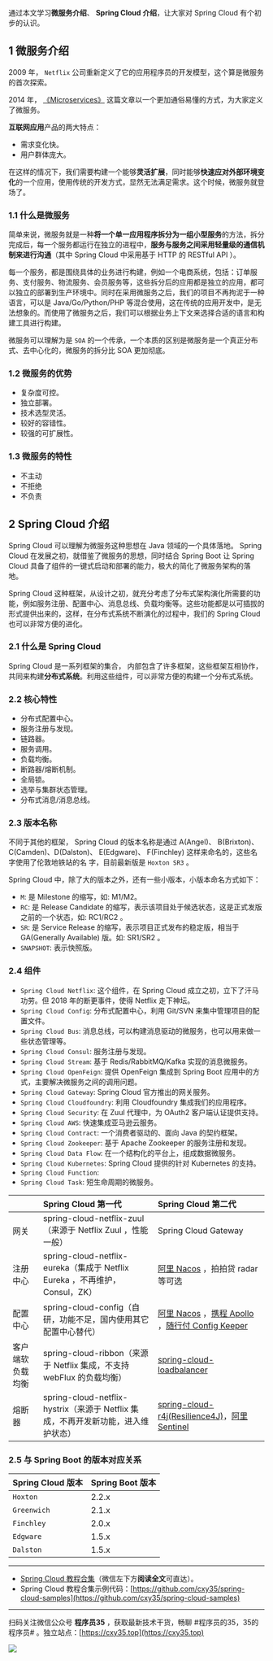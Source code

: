 通过本文学习**微服务介绍**、 **Spring Cloud 介绍**，让大家对 Spring Cloud 有个初步的认识。
<!-- more -->

## 1 微服务介绍

2009 年， `Netflix` 公司重新定义了它的应用程序员的开发模型，这个算是微服务的首次探索。

2014 年， [《Microservices》](https://www.martinfowler.com/articles/microservices.html) 这篇文章以一个更加通俗易懂的方式，为大家定义了微服务。

**互联网应用**产品的两大特点：

- 需求变化快。
- 用户群体庞大。

在这样的情况下，我们需要构建一个能够**灵活扩展**，同时能够**快速应对外部环境变化**的一个应用，使用传统的开发方式，显然无法满足需求。这个时候，微服务就登场了。

### 1.1 什么是微服务

简单来说，微服务就是一种**将一个单一应用程序拆分为一组小型服务**的方法，拆分完成后，每一个服务都运行在独立的进程中，**服务与服务之间采用轻量级的通信机制来进行沟通**（其中 Spring Cloud 中采用基于 HTTP 的 RESTful API ）。

每一个服务，都是围绕具体的业务进行构建，例如一个电商系统，包括：订单服务、支付服务、物流服务、会员服务等，这些拆分后的应用都是独立的应用，都可以独立的部署到生产环境中。同时在采用微服务之后，我们的项目不再拘泥于一种语言，可以是 Java/Go/Python/PHP 等混合使用，这在传统的应用开发中，是无法想象的。而使用了微服务之后，我们可以根据业务上下文来选择合适的语言和构建工具进行构建。

微服务可以理解为是 `SOA` 的一个传承，一个本质的区别是微服务是一个真正分布式、去中心化的，微服务的拆分比 SOA 更加彻底。

### 1.2 微服务的优势

- 复杂度可控。
- 独立部署。
- 技术选型灵活。
- 较好的容错性。
- 较强的可扩展性。

### 1.3 微服务的特性

- 不主动
- 不拒绝
- 不负责

## 2 Spring Cloud 介绍

Spring Cloud 可以理解为微服务这种思想在 Java 领域的一个具体落地。 Spring Cloud 在发展之初，就借鉴了微服务的思想，同时结合 Spring Boot 让 Spring Cloud 具备了组件的一键式启动和部署的能力，极大的简化了微服务架构的落地。

Spring Cloud 这种框架，从设计之初，就充分考虑了分布式架构演化所需要的功能，例如服务注册、配置中心、消息总线、负载均衡等。这些功能都是以可插拔的形式提供出来的，这样，在分布式系统不断演化的过程中，我们的 Spring Cloud 也可以非常方便的进化。

### 2.1 什么是 Spring Cloud

Spring Cloud 是一系列框架的集合， 内部包含了许多框架，这些框架互相协作，共同来构建**分布式系统**。利用这些组件，可以非常方便的构建一个分布式系统。

### 2.2 核心特性

- 分布式配置中心。
- 服务注册与发现。
- 链路器。
- 服务调用。
- 负载均衡。
- 断路器/熔断机制。
- 全局锁。
- 选举与集群状态管理。
- 分布式消息/消息总线。

### 2.3 版本名称

不同于其他的框架， Spring Cloud 的版本名称是通过 A(Angel)、 B(Brixton)、 C(Camden)、D(Dalston)、 E(Edgware)、 F(Finchley) 这样来命名的，这些名字使用了伦敦地铁站的名
字，目前最新版是 `Hoxton SR3` 。

Spring Cloud 中，除了大的版本之外，还有一些小版本，小版本命名方式如下：

- `M`: 是 Milestone 的缩写，如: M1/M2。
- `RC`: 是 Release Candidate 的缩写，表示该项目处于候选状态，这是正式发版之前的一个状态，如: RC1/RC2 。
- `SR`: 是 Service Release 的缩写，表示项目正式发布的稳定版，相当于 GA(Generally Available) 版。如: SR1/SR2 。
- `SNAPSHOT`: 表示快照版。

### 2.4 组件

- `Spring Cloud Netflix`: 这个组件，在 Spring Cloud 成立之初，立下了汗马功劳。但 2018 年的断更事件，使得 Netflix 走下神坛。
- `Spring Cloud Config`: 分布式配置中心，利用 Git/SVN 来集中管理项目的配置文件。
- `Spring Cloud Bus`: 消息总线，可以构建消息驱动的微服务，也可以用来做一些状态管理等。
- `Spring Cloud Consul`: 服务注册与发现。
- `Spring Cloud Stream`: 基于 Redis/RabbitMQ/Kafka 实现的消息微服务。
- `Spring Cloud OpenFeign`: 提供 OpenFeign 集成到 Spring Boot 应用中的方式，主要解决微服务之间的调用问题。
- `Spring Cloud Gateway`: Spring Cloud 官方推出的网关服务。
- `Spring Cloud Cloudfoundry`: 利用 Cloudfoundry 集成我们的应用程序。
- `Spring Cloud Security`: 在 Zuul 代理中，为 OAuth2 客户端认证提供支持。
- `Spring Cloud AWS`: 快速集成亚马逊云服务。
- `Spring Cloud Contract`: 一个消费者驱动的、面向 Java 的契约框架。
- `Spring Cloud Zookeeper`: 基于 Apache Zookeeper 的服务注册和发现。
- `Spring Cloud Data Flow`: 在一个结构化的平台上，组成数据微服务。
- `Spring Cloud Kubernetes`: Spring Cloud 提供的针对 Kubernetes 的支持。
- `Spring Cloud Function`: 
- `Spring Cloud Task`: 短生命周期的微服务。

||Spring Cloud 第一代|Spring Cloud 第二代|
|:-|:-|:-|
|网关|spring-cloud-netflix-zuul（来源于 Netflix Zuul ，性能一般）|Spring Cloud Gateway|
|注册中心|spring-cloud-netflix-eureka（集成于 Netflix Eureka ，不再维护，Consul，ZK）|[阿里 Nacos](https://github.com/alibaba/nacos) ，拍拍贷 radar 等可选|
|配置中心|spring-cloud-config（自研，功能不足，国内使用其它配置中心替代）|[阿里 Nacos](https://github.com/alibaba/nacos) ，[携程 Apollo](https://github.com/ctripcorp/apollo) ，[随行付 Config Keeper](https://github.com/sxfad/config-keeper)|
|客户端软负载均衡|spring-cloud-ribbon（来源于 Netflix 集成，不支持 webFlux 的负载均衡）|[spring-cloud-loadbalancer](https://github.com/spring-cloud-incubator/spring-cloud-loadbalancer)|
|熔断器|spring-cloud-netflix-hystrix（来源于 Netflix 集成，不再开发新功能，进入维护状态）|[spring-cloud-r4j(Resilience4J)](https://github.com/spring-cloud-incubator/spring-cloud-r4j)，[阿里 Sentinel](https://github.com/alibaba/Sentinel)|

### 2.5 与 Spring Boot 的版本对应关系

|Spring Cloud 版本|Spring Boot 版本|
|:-|:-|
|`Hoxton`|2.2.x|
|`Greenwich`|2.1.x|
|`Finchley`|2.0.x|
|`Edgware`|1.5.x|
|`Dalston`|1.5.x|

---

- [Spring Cloud 教程合集](https://mp.weixin.qq.com/s/SBmcs2bxumhNz4kky1pl-A)（微信左下方**阅读全文**可直达）。
- Spring Cloud 教程合集示例代码：[https://github.com/cxy35/spring-cloud-samples](https://github.com/cxy35/spring-cloud-samples)


---

扫码关注微信公众号 **程序员35** ，获取最新技术干货，畅聊 #程序员的35，35的程序员# 。独立站点：[https://cxy35.top](https://cxy35.top)

![](https://oscimg.oschina.net/oscnet/up-285838b9c516db5bb1ba760f292f2346078.JPEG)